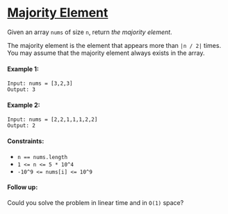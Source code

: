 # [Majority Element](https://leetcode.com/explore/interview/card/top-interview-questions-medium/114/others/824/)
Given an array `nums` of size `n`, return *the majority element*.  
  
The majority element is the element that appears more than `|n / 2|` times. You may assume that the majority element always exists in the array.

#### Example 1:
```
Input: nums = [3,2,3]
Output: 3
```

#### Example 2:
```
Input: nums = [2,2,1,1,1,2,2]
Output: 2
```

#### Constraints:
- `n == nums.length`
- `1 <= n <= 5 * 10^4`
- `-10^9 <= nums[i] <= 10^9`

#### Follow up:
Could you solve the problem in linear time and in `O(1)` space?
